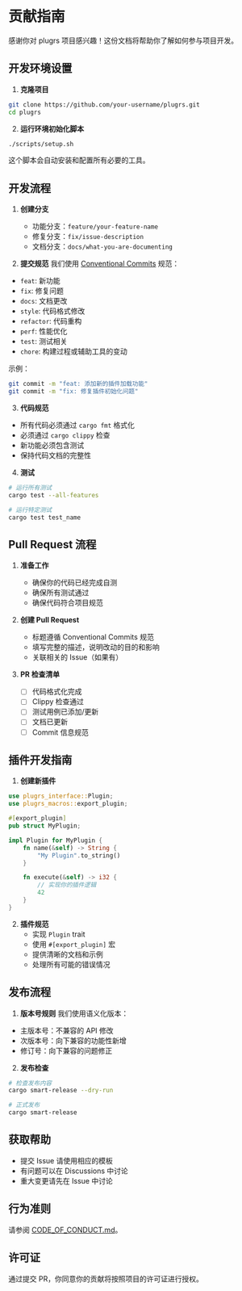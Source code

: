 # 贡献指南

感谢你对 plugrs 项目感兴趣！这份文档将帮助你了解如何参与项目开发。

## 开发环境设置

1. **克隆项目**

```bash
git clone https://github.com/your-username/plugrs.git
cd plugrs
```

2. **运行环境初始化脚本**

```bash
./scripts/setup.sh
```

这个脚本会自动安装和配置所有必要的工具。

## 开发流程

1. **创建分支**

   - 功能分支：`feature/your-feature-name`
   - 修复分支：`fix/issue-description`
   - 文档分支：`docs/what-you-are-documenting`

2. **提交规范**
   我们使用 [Conventional Commits](https://www.conventionalcommits.org/) 规范：

- `feat`: 新功能
- `fix`: 修复问题
- `docs`: 文档更改
- `style`: 代码格式修改
- `refactor`: 代码重构
- `perf`: 性能优化
- `test`: 测试相关
- `chore`: 构建过程或辅助工具的变动

示例：

```bash
git commit -m "feat: 添加新的插件加载功能"
git commit -m "fix: 修复插件初始化问题"
```

3. **代码规范**

- 所有代码必须通过 `cargo fmt` 格式化
- 必须通过 `cargo clippy` 检查
- 新功能必须包含测试
- 保持代码文档的完整性

4. **测试**

```bash
# 运行所有测试
cargo test --all-features

# 运行特定测试
cargo test test_name
```

## Pull Request 流程

1. **准备工作**

   - 确保你的代码已经完成自测
   - 确保所有测试通过
   - 确保代码符合项目规范

2. **创建 Pull Request**

   - 标题遵循 Conventional Commits 规范
   - 填写完整的描述，说明改动的目的和影响
   - 关联相关的 Issue（如果有）

3. **PR 检查清单**
   - [ ] 代码格式化完成
   - [ ] Clippy 检查通过
   - [ ] 测试用例已添加/更新
   - [ ] 文档已更新
   - [ ] Commit 信息规范

## 插件开发指南

1. **创建新插件**

```rust
use plugrs_interface::Plugin;
use plugrs_macros::export_plugin;

#[export_plugin]
pub struct MyPlugin;

impl Plugin for MyPlugin {
    fn name(&self) -> String {
        "My Plugin".to_string()
    }

    fn execute(&self) -> i32 {
        // 实现你的插件逻辑
        42
    }
}
```

2. **插件规范**
   - 实现 `Plugin` trait
   - 使用 `#[export_plugin]` 宏
   - 提供清晰的文档和示例
   - 处理所有可能的错误情况

## 发布流程

1. **版本号规则**
   我们使用语义化版本：

- 主版本号：不兼容的 API 修改
- 次版本号：向下兼容的功能性新增
- 修订号：向下兼容的问题修正

2. **发布检查**

```bash
# 检查发布内容
cargo smart-release --dry-run

# 正式发布
cargo smart-release
```

## 获取帮助

- 提交 Issue 请使用相应的模板
- 有问题可以在 Discussions 中讨论
- 重大变更请先在 Issue 中讨论

## 行为准则

请参阅 [CODE_OF_CONDUCT.md](CODE_OF_CONDUCT.md)。

## 许可证

通过提交 PR，你同意你的贡献将按照项目的许可证进行授权。

